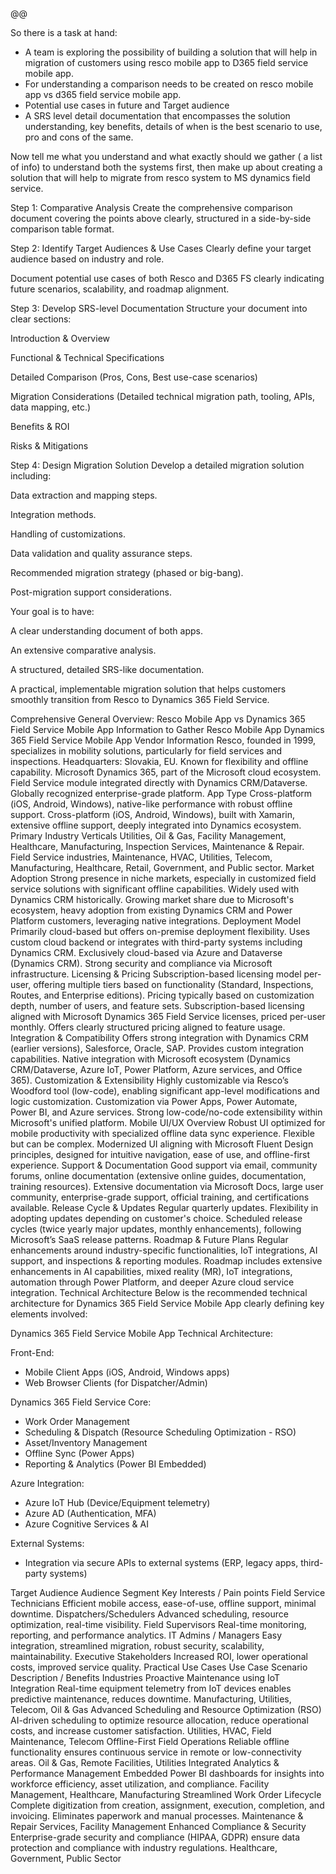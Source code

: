 @@

So there is a task at hand:
- A team is exploring the possibility of building a solution that will help in migration of customers using resco mobile app to D365 field service mobile app.
- For understanding a comparison needs to be created on resco mobile app vs d365 field service mobile app.
- Potential use cases in future and Target audience
- A SRS level detail documentation that encompasses the solution understanding, key benefits, details of when is the best scenario to use, pro and cons of the same.

Now tell me what you understand and what exactly should we gather ( a list of info) to understand both the systems first, then make up about creating a solution that will help to migrate from resco system to MS dynamics field service.

Step 1: Comparative Analysis
Create the comprehensive comparison document covering the points above clearly, structured in a side-by-side comparison table format.

Step 2: Identify Target Audiences & Use Cases
Clearly define your target audience based on industry and role.

Document potential use cases of both Resco and D365 FS clearly indicating future scenarios, scalability, and roadmap alignment.

Step 3: Develop SRS-level Documentation
Structure your document into clear sections:

Introduction & Overview

Functional & Technical Specifications

Detailed Comparison (Pros, Cons, Best use-case scenarios)

Migration Considerations (Detailed technical migration path, tooling, APIs, data mapping, etc.)

Benefits & ROI

Risks & Mitigations

Step 4: Design Migration Solution
Develop a detailed migration solution including:

Data extraction and mapping steps.

Integration methods.

Handling of customizations.

Data validation and quality assurance steps.

Recommended migration strategy (phased or big-bang).

Post-migration support considerations.

Your goal is to have:

A clear understanding document of both apps.

An extensive comparative analysis.

A structured, detailed SRS-like documentation.

A practical, implementable migration solution that helps customers smoothly transition from Resco to Dynamics 365 Field Service.



Comprehensive General Overview: Resco Mobile App vs Dynamics 365 Field Service Mobile App
Information to Gather	Resco Mobile App	Dynamics 365 Field Service Mobile App
Vendor Information	Resco, founded in 1999, specializes in mobility solutions, particularly for field services and inspections. Headquarters: Slovakia, EU. Known for flexibility and offline capability.	Microsoft Dynamics 365, part of the Microsoft cloud ecosystem. Field Service module integrated directly with Dynamics CRM/Dataverse. Globally recognized enterprise-grade platform.
App Type	Cross-platform (iOS, Android, Windows), native-like performance with robust offline support.	Cross-platform (iOS, Android, Windows), built with Xamarin, extensive offline support, deeply integrated into Dynamics ecosystem.
Primary Industry Verticals	Utilities, Oil & Gas, Facility Management, Healthcare, Manufacturing, Inspection Services, Maintenance & Repair.	Field Service industries, Maintenance, HVAC, Utilities, Telecom, Manufacturing, Healthcare, Retail, Government, and Public sector.
Market Adoption	Strong presence in niche markets, especially in customized field service solutions with significant offline capabilities. Widely used with Dynamics CRM historically.	Growing market share due to Microsoft's ecosystem, heavy adoption from existing Dynamics CRM and Power Platform customers, leveraging native integrations.
Deployment Model	Primarily cloud-based but offers on-premise deployment flexibility. Uses custom cloud backend or integrates with third-party systems including Dynamics CRM.	Exclusively cloud-based via Azure and Dataverse (Dynamics CRM). Strong security and compliance via Microsoft infrastructure.
Licensing & Pricing	Subscription-based licensing model per-user, offering multiple tiers based on functionality (Standard, Inspections, Routes, and Enterprise editions). Pricing typically based on customization depth, number of users, and feature sets.	Subscription-based licensing aligned with Microsoft Dynamics 365 Field Service licenses, priced per-user monthly. Offers clearly structured pricing aligned to feature usage.
Integration & Compatibility	Offers strong integration with Dynamics CRM (earlier versions), Salesforce, Oracle, SAP. Provides custom integration capabilities.	Native integration with Microsoft ecosystem (Dynamics CRM/Dataverse, Azure IoT, Power Platform, Azure services, and Office 365).
Customization & Extensibility	Highly customizable via Resco’s Woodford tool (low-code), enabling significant app-level modifications and logic customization.	Customization via Power Apps, Power Automate, Power BI, and Azure services. Strong low-code/no-code extensibility within Microsoft's unified platform.
Mobile UI/UX Overview	Robust UI optimized for mobile productivity with specialized offline data sync experience. Flexible but can be complex.	Modernized UI aligning with Microsoft Fluent Design principles, designed for intuitive navigation, ease of use, and offline-first experience.
Support & Documentation	Good support via email, community forums, online documentation (extensive online guides, documentation, training resources).	Extensive documentation via Microsoft Docs, large user community, enterprise-grade support, official training, and certifications available.
Release Cycle & Updates	Regular quarterly updates. Flexibility in adopting updates depending on customer's choice.	Scheduled release cycles (twice yearly major updates, monthly enhancements), following Microsoft’s SaaS release patterns.
Roadmap & Future Plans	Regular enhancements around industry-specific functionalities, IoT integrations, AI support, and inspections & reporting modules.	Roadmap includes extensive enhancements in AI capabilities, mixed reality (MR), IoT integrations, automation through Power Platform, and deeper Azure cloud service integration.
Technical Architecture
Below is the recommended technical architecture for Dynamics 365 Field Service Mobile App clearly defining key elements involved:

Dynamics 365 Field Service Mobile App Technical Architecture:

Front-End:
- Mobile Client Apps (iOS, Android, Windows apps)
- Web Browser Clients (for Dispatcher/Admin)

Dynamics 365 Field Service Core:
- Work Order Management
- Scheduling & Dispatch (Resource Scheduling Optimization - RSO)
- Asset/Inventory Management
- Offline Sync (Power Apps)
- Reporting & Analytics (Power BI Embedded)

Azure Integration:
- Azure IoT Hub (Device/Equipment telemetry)
- Azure AD (Authentication, MFA)
- Azure Cognitive Services & AI

External Systems:
- Integration via secure APIs to external systems (ERP, legacy apps, third-party systems)

Target Audience
Audience Segment	Key Interests / Pain points
Field Service Technicians	Efficient mobile access, ease-of-use, offline support, minimal downtime.
Dispatchers/Schedulers	Advanced scheduling, resource optimization, real-time visibility.
Field Supervisors	Real-time monitoring, reporting, and performance analytics.
IT Admins / Managers	Easy integration, streamlined migration, robust security, scalability, maintainability.
Executive Stakeholders	Increased ROI, lower operational costs, improved service quality.
Practical Use Cases
Use Case Scenario	Description / Benefits	Industries
Proactive Maintenance using IoT Integration	Real-time equipment telemetry from IoT devices enables predictive maintenance, reduces downtime.	Manufacturing, Utilities, Telecom, Oil & Gas
Advanced Scheduling and Resource Optimization (RSO)	AI-driven scheduling to optimize resource allocation, reduce operational costs, and increase customer satisfaction.	Utilities, HVAC, Field Maintenance, Telecom
Offline-First Field Operations	Reliable offline functionality ensures continuous service in remote or low-connectivity areas.	Oil & Gas, Remote Facilities, Utilities
Integrated Analytics & Performance Management	Embedded Power BI dashboards for insights into workforce efficiency, asset utilization, and compliance.	Facility Management, Healthcare, Manufacturing
Streamlined Work Order Lifecycle	Complete digitization from creation, assignment, execution, completion, and invoicing. Eliminates paperwork and manual processes.	Maintenance & Repair Services, Facility Management
Enhanced Compliance & Security	Enterprise-grade security and compliance (HIPAA, GDPR) ensure data protection and compliance with industry regulations.	Healthcare, Government, Public Sector

